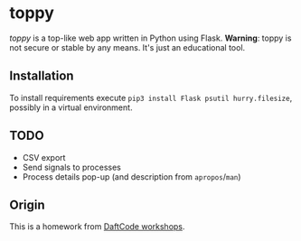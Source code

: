 # toppy

*toppy* is a top-like web app written in Python using Flask.
**Warning**: toppy is not secure or stable by any means.
It's just an educational tool.

## Installation

To install requirements execute `pip3 install Flask psutil hurry.filesize`, possibly in a virtual environment.

## TODO

- CSV export
- Send signals to processes
- Process details pop-up (and description from `apropos`/`man`)

## Origin

This is a homework from [DaftCode workshops](https://github.com/daftcode/zajecia_python_mini/tree/master/2015-12-10%20Zajecia%20nr%205).
